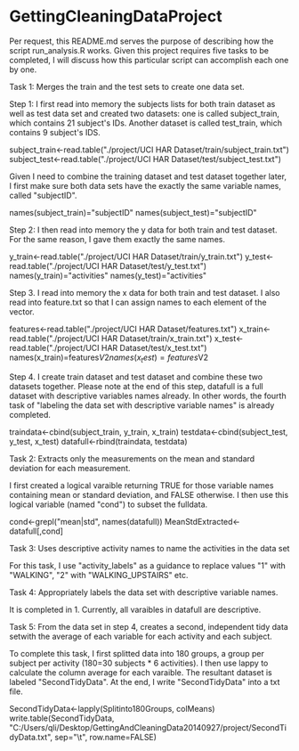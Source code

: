 GettingCleaningDataProject
==========================

Per request, this README.md serves the purpose of describing how the script run_analysis.R works.  Given this project requires five tasks to be completed, I will discuss how this particular script can accomplish each one by one.

Task 1: Merges the train and the test sets to create one data set.


Step 1: 
I first read into memory the subjects lists for both train dataset as well as test data set and created two datasets: one is called subject_train, which contains 21 subject's IDs. Another dataset is called test_train, which contains 9 subject's IDS.  

subject_train<-read.table("./project/UCI HAR Dataset/train/subject_train.txt")
subject_test<-read.table("./project/UCI HAR Dataset/test/subject_test.txt")

Given I need to combine the training dataset and test dataset together later, I first make sure both data sets have the exactly the same variable names, called "subjectID".

names(subject_train)="subjectID"
names(subject_test)="subjectID"


Step 2: 
I then read into memory the y data for both train and test dataset. For the same reason, I gave them exactly the same names.

y_train<-read.table("./project/UCI HAR Dataset/train/y_train.txt")
y_test<-read.table("./project/UCI HAR Dataset/test/y_test.txt")
names(y_train)="activities"
names(y_test)="activities"

Step 3.
I read into memory the x data for both train and test dataset. I also read into feature.txt so that I can assign names to each element of the vector.

features<-read.table("./project/UCI HAR Dataset/features.txt")
x_train<-read.table("./project/UCI HAR Dataset/train/x_train.txt")
x_test<-read.table("./project/UCI HAR Dataset/test/x_test.txt")
names(x_train)=features$V2
names(x_test)=features$V2

Step 4. 
I create train dataset and test dataset and combine these two datasets together. Please note at the end of this step, datafull is a full dataset with descriptive variables names already. In other words, the fourth task of "labeling the data set with descriptive variable names" is already completed. 

traindata<-cbind(subject_train, y_train, x_train)
testdata<-cbind(subject_test, y_test, x_test)
datafull<-rbind(traindata, testdata)


Task 2: Extracts only the measurements on the mean and standard deviation for each measurement. 

I first created a logical varaible returning TRUE for those variable names containing mean or standard deviation, and FALSE otherwise. I then use this logical variable (named "cond") to subset the fulldata.

cond<-grepl("mean|std", names(datafull)) 
MeanStdExtracted<-datafull[,cond]

Task 3: Uses descriptive activity names to name the activities in the data set

For this task, I use "activity_labels" as a guidance to replace values "1" with "WALKING", "2" with "WALKING_UPSTAIRS" etc.

Task 4: Appropriately labels the data set with descriptive variable names. 

It is completed in 1. Currently, all varaibles in datafull are descriptive.

Task 5: From the data set in step 4, creates a second, independent tidy data setwith the average of each variable for each activity and each subject.

To complete this task, I first splitted data into 180 groups, a group per subject per activity (180=30 subjects * 6 activities). I then use lappy to calculate the column average for each varaible. The resultant dataset is labeled "SecondTidyData". At the end, I write "SecondTidyData" into a txt file. 

SecondTidyData<-lapply(Splitinto180Groups, colMeans)
write.table(SecondTidyData, "C:/Users/qli/Desktop/GettingAndCleaningData20140927/project/SecondTidyData.txt", sep="\t", row.name=FALSE)







